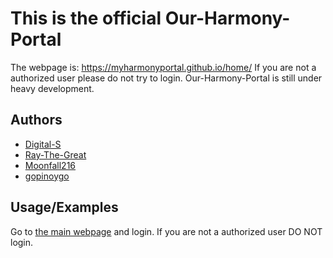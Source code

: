 
# This is the official Our-Harmony-Portal

The webpage is: https://myharmonyportal.github.io/home/
If you are not a authorized user please do not try to login. Our-Harmony-Portal is still under heavy development.


## Authors

- [Digital-S](https://github.com/DigitalSerpant)
- [Ray-The-Great](https://github.com/Ray-the-Great)
- [Moonfall216](https://github.com/Moonfall216)
- [gopinoygo](https://github.com/gopinoygo)

## Usage/Examples

Go to [the main webpage](https://myharmonyportal.github.io/home/) and login. If you are not a authorized user DO NOT login. 

